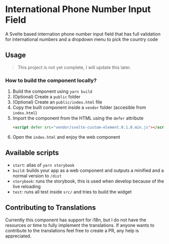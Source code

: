 # International Phone Number Input Field

A Svelte based internation phone number input field that has full validation for international numbers and a dropdown menu to pick the country code

## Usage

> This project is not yet complete, I will update this later. 

### How to build the component locally?

1. Build the component using `yarn build`
2. (Optional) Create a `public` folder
3. (Optional) Create an `public/index.html` file
4. Copy the built component inside a `vendor` folder (accesible from `index.html`)
5. Import the component from the HTML using the `defer` attribute
   ```html
   <script defer src="vendor/svelte-custom-element.0.1.0.min.js"></script>
   ```
6. Open the `index.html` and enjoy the web component

## Available scripts

* `start`: alias of `yarn storybook`
* `build`: builds your app as a web component and outputs a minified and a normal version to `/dist`
* `storybook`: runs the storybook, this is used when develop because of the live reloading
* `test`: runs all test inside `src/` and tries to build the widget

## Contributing to Translations

Currently this component has support for i18n, but I do not have the resources or time to fully implement the translations. If anyone wants to contribute to the translations feel free to create a PR, any help is appreciated.
